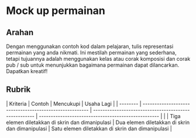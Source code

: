 # Mock up permainan

## Arahan

Dengan menggunakan contoh kod dalam pelajaran, tulis representasi permainan yang anda nikmati. Ini mestilah permainan yang sederhana, tetapi tujuannya adalah menggunakan kelas atau corak komposisi dan corak pub / sub untuk menunjukkan bagaimana permainan dapat dilancarkan. Dapatkan kreatif!

## Rubrik

| Kriteria |
Contoh | Mencukupi | Usaha Lagi |
| -------- | ------------------------------------------------------- | ----------------------------------------------------- | --------------------------------------------------- |
| | Tiga elemen diletakkan di skrin dan dimanipulasi | Dua elemen diletakkan di skrin dan dimanipulasi | Satu elemen diletakkan di skrin dan dimanipulasi |
